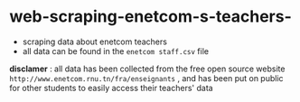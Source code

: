 # web-scraping-enetcom-s-teachers-

* scraping data about enetcom teachers
* all data can be found in the `enetcom staff.csv` file 

**disclamer** : all data has been collected from the free open source website `http://www.enetcom.rnu.tn/fra/enseignants` , and has been put on public for other students to easily access their teachers' data 